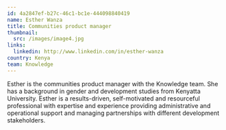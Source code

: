 ```yaml
---
id: 4a2847ef-b27c-46c1-bc1e-444098840419
name: Esther Wanza
title: Communities product manager
thumbnail:
  src: /images/image4.jpg
links:
  linkedin: http://www.linkedin.com/in/esther-wanza
country: Kenya
team: Knowledge
---
```


Esther is the communities product manager with the Knowledge team. She has a background in gender and development studies from Kenyatta University. Esther is a results-driven, self-motivated and resourceful professional with expertise and experience providing administrative and operational support and managing partnerships with different development  stakeholders.
